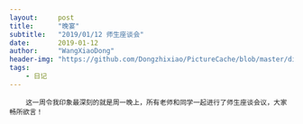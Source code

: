 ```yaml
---
layout:     post
title:      "晚宴"
subtitle:   "2019/01/12 师生座谈会"
date:       2019-01-12
author:     "WangXiaoDong"
header-img: "https://github.com/Dongzhixiao/PictureCache/blob/master/diaryPic/20190112.jpg?raw=true"
tags:
    - 日记
---
```



```
    这一周令我印象最深刻的就是周一晚上，所有老师和同学一起进行了师生座谈会议，大家畅所欲言！
```

